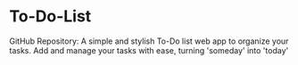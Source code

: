 # To-Do-List
GitHub Repository: A simple and stylish To-Do list web app to organize your tasks. Add and manage your tasks with ease, turning 'someday' into 'today'
